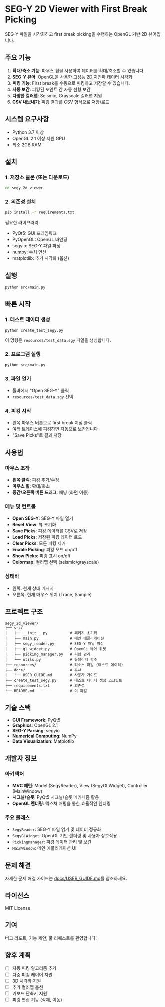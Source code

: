 # SEG-Y 2D Viewer with First Break Picking

SEG-Y 파일을 시각화하고 first break picking을 수행하는 OpenGL 기반 2D 뷰어입니다.

## 주요 기능

1. **확대/축소 기능**: 마우스 휠을 사용하여 데이터를 확대/축소할 수 있습니다.
2. **SEG-Y 뷰어**: OpenGL을 사용한 고성능 2D 지진파 데이터 시각화
3. **피킹 기능**: First break를 수동으로 피킹하고 저장할 수 있습니다.
4. **자동 보간**: 피킹된 포인트 간 자동 선형 보간
5. **다양한 컬러맵**: Seismic, Grayscale 컬러맵 지원
6. **CSV 내보내기**: 피킹 결과를 CSV 형식으로 저장/로드

## 시스템 요구사항

- Python 3.7 이상
- OpenGL 2.1 이상 지원 GPU
- 최소 2GB RAM

## 설치

### 1. 저장소 클론 (또는 다운로드)

```bash
cd segy_2d_viewer
```

### 2. 의존성 설치

```bash
pip install -r requirements.txt
```

필요한 라이브러리:
- PyQt5: GUI 프레임워크
- PyOpenGL: OpenGL 바인딩
- segyio: SEG-Y 파일 파싱
- numpy: 수치 연산
- matplotlib: 추가 시각화 (옵션)

## 실행

```bash
python src/main.py
```

## 빠른 시작

### 1. 테스트 데이터 생성

```bash
python create_test_segy.py
```

이 명령은 `resources/test_data.sgy` 파일을 생성합니다.

### 2. 프로그램 실행

```bash
python src/main.py
```

### 3. 파일 열기

- 툴바에서 "Open SEG-Y" 클릭
- `resources/test_data.sgy` 선택

### 4. 피킹 시작

- 왼쪽 마우스 버튼으로 first break 지점 클릭
- 여러 트레이스에 피킹하면 자동으로 보간됩니다
- "Save Picks"로 결과 저장

## 사용법

### 마우스 조작

- **왼쪽 클릭**: 피킹 추가/수정
- **마우스 휠**: 확대/축소
- **중간/오른쪽 버튼 드래그**: 패닝 (화면 이동)

### 메뉴 및 컨트롤

- **Open SEG-Y**: SEG-Y 파일 열기
- **Reset View**: 뷰 초기화
- **Save Picks**: 피킹 데이터를 CSV로 저장
- **Load Picks**: 저장된 피킹 데이터 로드
- **Clear Picks**: 모든 피킹 제거
- **Enable Picking**: 피킹 모드 on/off
- **Show Picks**: 피킹 표시 on/off
- **Colormap**: 컬러맵 선택 (seismic/grayscale)

### 상태바

- 왼쪽: 현재 상태 메시지
- 오른쪽: 현재 마우스 위치 (Trace, Sample)

## 프로젝트 구조

```
segy_2d_viewer/
├── src/
│   ├── __init__.py          # 패키지 초기화
│   ├── main.py              # 메인 애플리케이션
│   ├── segy_reader.py       # SEG-Y 파일 파싱
│   ├── gl_widget.py         # OpenGL 뷰어 위젯
│   ├── picking_manager.py   # 피킹 관리
│   └── utils.py             # 유틸리티 함수
├── resources/               # 리소스 파일 (테스트 데이터)
├── docs/                    # 문서
│   └── USER_GUIDE.md        # 사용자 가이드
├── create_test_segy.py      # 테스트 데이터 생성 스크립트
├── requirements.txt         # 의존성
└── README.md                # 이 파일
```

## 기술 스택

- **GUI Framework**: PyQt5
- **Graphics**: OpenGL 2.1
- **SEG-Y Parsing**: segyio
- **Numerical Computing**: NumPy
- **Data Visualization**: Matplotlib

## 개발자 정보

### 아키텍처

- **MVC 패턴**: Model (SegyReader), View (SegyGLWidget), Controller (MainWindow)
- **시그널/슬롯**: PyQt5 시그널/슬롯 메커니즘 활용
- **OpenGL 렌더링**: 텍스처 매핑을 통한 효율적인 렌더링

### 주요 클래스

- `SegyReader`: SEG-Y 파일 읽기 및 데이터 정규화
- `SegyGLWidget`: OpenGL 기반 렌더링 및 사용자 상호작용
- `PickingManager`: 피킹 데이터 관리 및 보간
- `MainWindow`: 메인 애플리케이션 UI

## 문제 해결

자세한 문제 해결 가이드는 [docs/USER_GUIDE.md](docs/USER_GUIDE.md)를 참조하세요.

## 라이선스

MIT License

## 기여

버그 리포트, 기능 제안, 풀 리퀘스트를 환영합니다!

## 향후 계획

- [ ] 자동 피킹 알고리즘 추가
- [ ] 다중 피킹 레이어 지원
- [ ] 3D 시각화 지원
- [ ] 추가 컬러맵 옵션
- [ ] 키보드 단축키 지원
- [ ] 피킹 편집 기능 (삭제, 이동)

